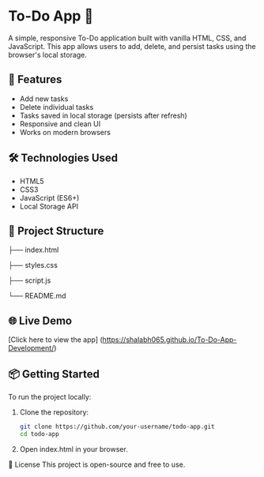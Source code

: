# To-Do App 📝

A simple, responsive To-Do application built with vanilla HTML, CSS, and JavaScript. This app allows users to add, delete, and persist tasks using the browser's local storage.

## 🚀 Features

- Add new tasks
- Delete individual tasks
- Tasks saved in local storage (persists after refresh)
- Responsive and clean UI
- Works on modern browsers

## 🛠 Technologies Used

- HTML5
- CSS3
- JavaScript (ES6+)
- Local Storage API

## 📂 Project Structure
├── index.html

├── styles.css

├── script.js

└── README.md


## 🌐 Live Demo

[Click here to view the app] (https://shalabh065.github.io/To-Do-App-Development/)


## 📦 Getting Started

To run the project locally:

1. Clone the repository:
   ```bash
   git clone https://github.com/your-username/todo-app.git
   cd todo-app
2. Open index.html in your browser.

📄 License
This project is open-source and free to use.

